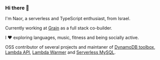 ### Hi there 👋

I'm Naor, a serverless and TypeScript enthusiast, from Israel.

Currently working at [Grain](https://www.grainfinance.co/) as a full stack co-builder.

I ❤️ exploring languages, music, fitness and being socially active.

OSS contributor of several projects and maintaner of [DynamoDB toolbox](https://www.npmjs.com/package/dynamodb-toolbox), [Lambda API](https://www.npmjs.com/package/lambda-api), [Lambda Warmer](https://www.npmjs.com/package/lambda-warmer) and [Serverless MySQL](https://www.npmjs.com/package/serverless-mysql).

